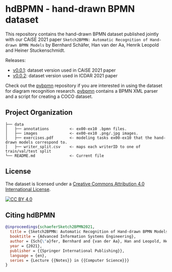 # hdBPMN - hand-drawn BPMN dataset

This repository contains the hand-drawn BPMN dataset published jointly with our CAiSE 2021 paper `Sketch2BPMN: Automatic Recognition of Hand-drawn BPMN Models` by Bernhard Schäfer, Han van der Aa, Henrik Leopold and Heiner Stuckenschmidt.

Releases:
- [v0.0.1](../../releases/tag/v0.0.1): dataset version used in CAiSE 2021 paper
- [v0.0.2](../../releases/tag/v0.0.2): dataset version used in ICDAR 2021 paper

Check out the [pybpmn](https://github.com/dwslab/pybpmn) repository if you are interested in using the dataset for diagram recognition research.
[pybpmn](https://github.com/dwslab/pybpmn) contains a BPMN XML parser and a script for creating a COCO dataset.

## Project Organization

```
├── data
│   ├── annotations         <- ex00-ex10 .bpmn files.
│   ├── images              <- ex00-ex10 .png/.jpg images.
│   ├── exercises.pdf       <- modeling tasks ex00-ex10 that the hand-drawn models correspond to.
│   ├── writer_split.csv    <- maps each writerID to one of train/val/test split
└── README.md               <- Current file
```

## License

The dataset is licensed under a
[Creative Commons Attribution 4.0 International License][cc-by].

[![CC BY 4.0][cc-by-image]][cc-by]

[cc-by]: http://creativecommons.org/licenses/by/4.0/
[cc-by-image]: https://i.creativecommons.org/l/by/4.0/88x31.png
[cc-by-shield]: https://img.shields.io/badge/License-CC%20BY%204.0-lightgrey.svg

## Citing hdBPMN

```BibTeX
@inproceedings{schaeferSketch2BPMN2021,
  title = {Sketch2BPMN: Automatic Recognition of Hand-drawn BPMN Models},
  booktitle = {Advanced Information Systems Engineering},
  author = {Sch{\"a}fer, Bernhard and {van der Aa}, Han and Leopold, Henrik and Stuckenschmidt, Heiner},
  year = {2021},
  publisher = {{Springer International Publishing}},
  language = {en},
  series = {Lecture {{Notes}} in {{Computer Science}}}
}
```
